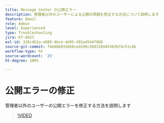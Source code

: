 ```yaml
---
title: Message Center の公開エラー
description: 管理者以外のユーザーによる公開の問題を修正する方法について説明します
feature: Email
role: Admin
level: Experienced
type: Troubleshooting
jira: KT-8423
exl-id: 328cdb2a-e889-4bce-ab95-491ad544f060
source-git-commit: f4e86b933660ced199c30d318445363b74c51c4b
workflow-type: ht
source-wordcount: '25'
ht-degree: 100%

---
```


# 公開エラーの修正

管理者以外のユーザーの公開エラーを修正する方法を説明します

>[!VIDEO](https://video.tv.adobe.com/v/335979?quality=12&learn=on)
